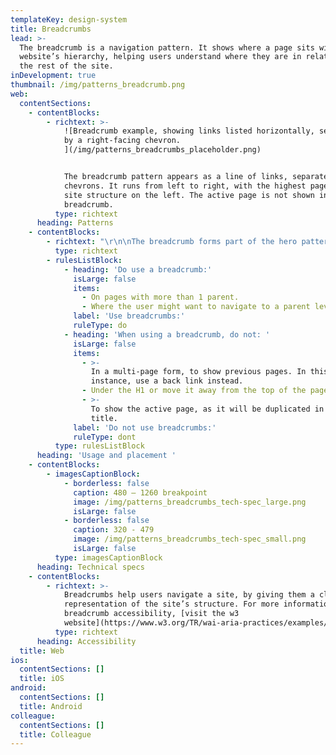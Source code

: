 ```yaml
---
templateKey: design-system
title: Breadcrumbs
lead: >-
  The breadcrumb is a navigation pattern. It shows where a page sits within a
  website’s hierarchy, helping users understand where they are in relation to
  the rest of the site.
inDevelopment: true
thumbnail: /img/patterns_breadcrumb.png
web:
  contentSections:
    - contentBlocks:
        - richtext: >-
            ![Breadcrumb example, showing links listed horizontally, separated
            by a right-facing chevron.
            ](/img/patterns_breadcrumbs_placeholder.png)


            The breadcrumb pattern appears as a line of links, separated by
            chevrons. It runs from left to right, with the highest page in the
            site structure on the left. The active page is not shown in the
            breadcrumb.
          type: richtext
      heading: Patterns
    - contentBlocks:
        - richtext: "\r\n\nThe breadcrumb forms part of the hero pattern (coming soon) and appears above the H1 page title. Do not show the active page in the breadcrumb as it appears in the title, directly below the breadcrumb.\r\n\n\r\n\nOn viewport sizes smaller than 480px, the breadcrumb only shows the level above the active page.\r\n\n\r\n\nBreadcrumbs are secondary navigation and should never replace the primary navigation."
          type: richtext
        - rulesListBlock:
            - heading: 'Do use a breadcrumb:'
              isLarge: false
              items:
                - On pages with more than 1 parent.
                - Where the user might want to navigate to a parent level.
              label: 'Use breadcrumbs:'
              ruleType: do
            - heading: 'When using a breadcrumb, do not: '
              isLarge: false
              items:
                - >-
                  In a multi-page form, to show previous pages. In this
                  instance, use a back link instead.
                - Under the H1 or move it away from the top of the page.
                - >-
                  To show the active page, as it will be duplicated in the page
                  title.
              label: 'Do not use breadcrumbs:'
              ruleType: dont
          type: rulesListBlock
      heading: 'Usage and placement '
    - contentBlocks:
        - imagesCaptionBlock:
            - borderless: false
              caption: 480 – 1260 breakpoint
              image: /img/patterns_breadcrumbs_tech-spec_large.png
              isLarge: false
            - borderless: false
              caption: 320 - 479
              image: /img/patterns_breadcrumbs_tech-spec_small.png
              isLarge: false
          type: imagesCaptionBlock
      heading: Technical specs
    - contentBlocks:
        - richtext: >-
            Breadcrumbs help users navigate a site, by giving them a clear
            representation of the site’s structure. For more information on
            breadcrumb accessibility, [visit the w3
            website](https://www.w3.org/TR/wai-aria-practices/examples/breadcrumb/index.html).
          type: richtext
      heading: Accessibility
  title: Web
ios:
  contentSections: []
  title: iOS
android:
  contentSections: []
  title: Android
colleague:
  contentSections: []
  title: Colleague
---
```


